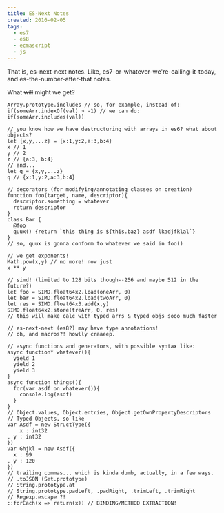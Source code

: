 ```yaml
---
title: ES-Next Notes
created: 2016-02-05
tags:
  - es7
  - es8
  - ecmascript
  - js
---
```


That is, es-next-next notes. Like, es7-or-whatever-we're-calling-it-today, and es-the-number-after-that notes.

What ~~will~~ might we get?

    Array.prototype.includes // so, for example, instead of:
    if(someArr.indexOf(val) > -1) // we can do:
    if(someArr.includes(val))

    // you know how we have destructuring with arrays in es6? what about objects?
    let {x,y,...z} = {x:1,y:2,a:3,b:4}
    x // 1
    y // 2
    z // {a:3, b:4}
    // and...
    let q = {x,y,...z}
    q // {x:1,y:2,a:3,b:4}

    // decorators (for modifying/annotating classes on creation)
    function foo(target, name, descriptor){
      descriptor.something = whatever
      return descriptor
    }
    class Bar {
      @foo
      quux() {return `this thing is ${this.baz} asdf lkadjfklal`}
    }
    // so, quux is gonna conform to whatever we said in foo()

    // we get exponents!
    Math.pow(x,y) // no more! now just
    x ** y

    // simd! (limited to 128 bits though--256 and maybe 512 in the future?)
    let foo = SIMD.float64x2.load(oneArr, 0)
    let bar = SIMD.float64x2.load(twoArr, 0)
    let res = SIMD.float64x3.add(x,y)
    SIMD.float64x2.store(treArr, 0, res)
    // this will make calc with typed arrs & typed objs sooo much faster

    // es-next-next (es8?) may have type annotations!
    // oh, and macros?! howlly craaeep.

    // async functions and generators, with possible syntax like:
    async function* whatever(){
      yield 1
      yield 2
      yield 3
    }
    async function things(){
      for(var asdf on whatever()){
        console.log(asdf)
      }
    }
    // Object.values, Object.entries, Object.getOwnPropertyDescriptors
    // Typed Objects, so like
    var Asdf = new StructType({
        x : int32
    , y : int32
    })
    var Ghjkl = new Asdf({
      x : 99
    , y : 120
    })
    // trailing commas... which is kinda dumb, actually, in a few ways.
    // .toJSON (Set.prototype)
    // String.prototype.at
    // String.prototype.padLeft, .padRight, .trimLeft, .trimRight
    // Regexp.escape ?!
    ::forEach(x => return(x)) // BINDING/METHOD EXTRACTION!
